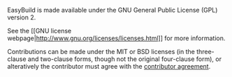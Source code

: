EasyBuild is made available under the GNU General Public License (GPL) version 2.

See the [[GNU license webpage|http://www.gnu.org/licenses/licenses.html]] for more information.

Contributions can be made under the MIT or BSD licenses (in the three-clause and two-clause forms, though not the original four-clause form), or alteratively the contributor must agree with the [contributor agreement](https://github.com/hpcugent/easybuild-framework/blob/develop/CONTRIBUTING.md).